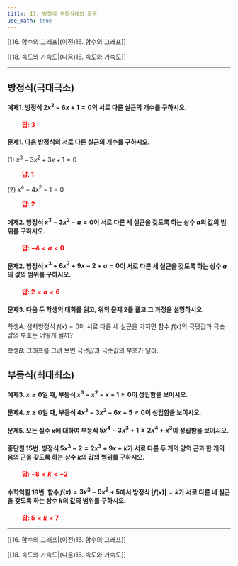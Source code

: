 ```yaml
---
title: 17. 방정식 부등식에의 활용
use_math: true
---
```

[[16. 함수의 그래프|(이전)16. 함수의 그래프]]

[[18. 속도와 가속도|(다음)18. 속도와 가속도]]

***

## 방정식(극대극소)
#### 예제1. 방정식 $2x^3-6x+1=0$의 서로 다른 실근의 개수를 구하시오.

**<span style="color: red;">$\qquad$답: $3$</span>**

#### 문제1. 다음 방정식의 서로 다른 실근의 개수를 구하시오.

(1) $x^3-3x^2+3x+1=0$

**<span style="color: red;">$\qquad$답: $1$</span>**

(2) $x^4-4x^2-1=0$

**<span style="color: red;">$\qquad$답: $2$</span>**

#### 예제2. 방정식 $x^3-3x^2-a=0$이 서로 다른 세 실근을 갖도록 하는 상수 $a$의 값의 범위를 구하시오.

**<span style="color: red;">$\qquad$답: $-4<a<0$</span>**


#### 문제2. 방정식 $x^3+6x^2+9x-2+a=0$이 서로 다른 세 실근을 갖도록 하는 상수 $a$의 값의 범위를 구하시오.

**<span style="color: red;">$\qquad$답: $2<a<6$</span>**

#### 문제3. 다음 두 학생의 대화를 읽고, 위의 문제 2를 풀고 그 과정을 설명하시오.

학생$A$: 삼차방정식 $f(x)=0$이 서로 다른 세 실근을 가지면 함수 $f(x)$의 극댓값과 극솟값의 부호는 어떻게 될까?

학생$B$: 그래프를 그려 보면 극댓값과 극솟값의 부호가 달라.




## 부등식(최대최소)
#### 예제3. $x\ge0$일 때, 부등식 $x^3-x^2-x+1\ge0$이 성립함을 보이시오.

#### 문제4. $x\ge0$일 때, 부등식 $4x^3-3x^2-6x+5\ge0$이 성립함을 보이시오.

#### 문제5. 모든 실수 $x$에 대하여 부등식 $5 x^4-3 x^3+1\ge 2x^4+x^3$이 성립함을 보이시오.



#### 중단원 15번. 방정식 $5x^3-2=2x^3+9x+k$가 서로 다른 두 개의 양의 근과 한 개의 음의 근을 갖도록 하는 상수 $k$의 값의 범위를 구하시오.

**<span style="color: red;">$\qquad$답: $-8<k<-2$</span>**

#### 수학익힘 19번. 함수 $f(x)=3x^3-9x^2+5$에서 방정식 $|f(x)|=k$가 서로 다른 네 실근을 갖도록 하는 상수 $k$의 값의 범위를 구하시오.

**<span style="color: red;">$\qquad$답: $5<k<7$</span>**


***

[[16. 함수의 그래프|(이전)16. 함수의 그래프]]

[[18. 속도와 가속도|(다음)18. 속도와 가속도]]
